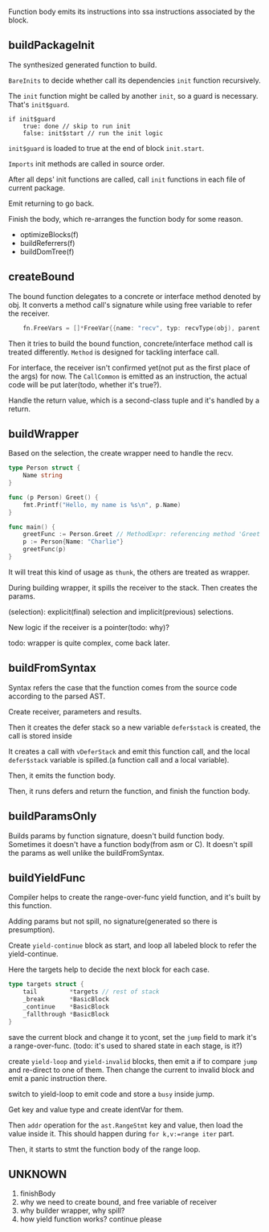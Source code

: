 

Function body emits its instructions into ssa instructions associated by the block.

## buildPackageInit

The synthesized generated function to build.

`BareInits` to decide whether call its dependencies `init` function recursively.

The `init` function might be called by another `init`,
so a guard is necessary. That's `init$guard`.

```
if init$guard
    true: done // skip to run init
    false: init$start // run the init logic
```

`init$guard` is loaded to true at the end of block `init.start`.

`Imports` init methods are called in source order.

After all deps' init functions are called, call `init` functions in each file of current package.

Emit returning to go back. 

Finish the body, which re-arranges the function body for some reason.

-	optimizeBlocks(f)
-	buildReferrers(f)
-	buildDomTree(f)

## createBound

The bound function delegates to a concrete or interface method denoted by obj.
It converts a method call's signature while using free variable to refer the receiver.
```go
	fn.FreeVars = []*FreeVar{{name: "recv", typ: recvType(obj), parent: fn}} // (cyclic)
```

<!-- todo: think about the purpose -->

Then it tries to build the bound function, concrete/interface method call is treated differently.
`Method` is designed for tackling interface call.

For interface, the receiver isn't confirmed yet(not put as the first place of the args) for now.
The `CallCommon` is emitted as an instruction, the actual code will be put later(todo, whether it's true?).

Handle the return value, which is a second-class tuple and it's handled by a return.

## buildWrapper

Based on the selection, the create wrapper need to handle the recv.

```go
type Person struct {
	Name string
}

func (p Person) Greet() {
	fmt.Printf("Hello, my name is %s\n", p.Name)
}

func main() {
	greetFunc := Person.Greet // MethodExpr: referencing method 'Greet' as an expression
	p := Person{Name: "Charlie"}
	greetFunc(p)
}
```
It will treat this kind of usage as `thunk`, the others are treated as wrapper.

During building wrapper, it spills the receiver to the stack. Then creates the params.

(selection): explicit(final) selection and implicit(previous) selections.

New logic if the receiver is a pointer(todo: why)?

todo: wrapper is quite complex, come back later.

## buildFromSyntax

Syntax refers the case that the function comes from the source code according to the parsed AST.

Create receiver, parameters and results.

Then it creates the defer stack so a new variable `defer$stack` is created,
the call is stored inside 

It creates a call with `vDeferStack` and emit this function call, and
the local `defer$stack` variable is spilled.(a function call and a local variable).

Then, it emits the function body. 

Then, it runs defers and return the function, and finish the function body.

## buildParamsOnly

Builds params by function signature, doesn't build function body. 
Sometimes it doesn't have a function body(from asm or C). It doesn't spill
the params as well unlike the buildFromSyntax.






## buildYieldFunc

Compiler helps to create the range-over-func yield function, and it's built
by this function.

Adding params but not spill, no signature(generated so there is presumption).

Create `yield-continue` block as start, and loop all labeled block to refer the yield-continue.

Here the targets help to decide the next block for each case.

```go
type targets struct {
	tail         *targets // rest of stack
	_break       *BasicBlock
	_continue    *BasicBlock
	_fallthrough *BasicBlock
}
```

save the current block and change it to ycont, 
set the `jump` field to mark it's a range-over-func.
(todo: it's used to shared state in each stage, is it?)

create `yield-loop` and `yield-invalid` blocks, then emit a if to compare `jump`
and re-direct to one of them. Then change the current to invalid block and emit
a panic instruction there.

switch to yield-loop to emit code and store a `busy` inside jump.

Get key and value type and create identVar for them.

Then `addr` operation for the `ast.RangeStmt` key and value, then load the value inside it.
This should happen during `for k,v:=range iter` part.

Then, it starts to stmt the function body of the range loop.


## UNKNOWN

1. finishBody
2. why we need to create bound, and free variable of receiver
3. why builder wrapper, why spill?
4. how yield function works? continue please





